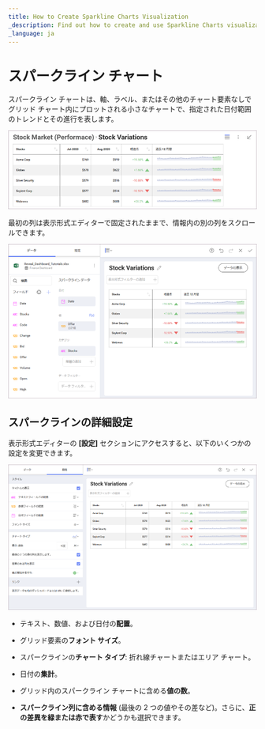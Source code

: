 ```yaml
---
title: How to Create Sparkline Charts Visualization 
_description: Find out how to create and use Sparkline Charts visualization in Slingshot Analytics.
_language: ja
---
```


# スパークライン チャート

スパークライン チャートは、軸、ラベル、またはその他のチャート要素なしでグリッド チャート内にプロットされる小さなチャートで、指定された日付範囲のトレンドとその進行を表します。

<img src="images/sparkline-chart-dashboard-view.png" alt="Sparkline Chart sample" class="responsive-img"/>

最初の列は表示形式エディターで固定されたままで、情報内の別の列をスクロールできます。

<img src="images/sparkline-chart-visualizations-editor.png" alt="SparklineChartVisualizationsEditor\_All" class="responsive-img"/>

## スパークラインの詳細設定

表示形式エディターの **[設定]** セクションにアクセスすると、以下のいくつかの設定を変更できます。

<img src="images/sparkline-advanced-chart-settings.png" alt="SparklineAdvancedChartSettings\_All" class="responsive-img"/>

  - テキスト、数値、および日付の**配置**。

  - グリッド要素の**フォント サイズ**。

  - スパークラインの**チャート タイプ**: 折れ線チャートまたはエリア チャート。

  - 日付の**集計**。

  - グリッド内のスパークライン チャートに含める**値の数**。

  - **スパークライン列に含める情報** (最後の 2 つの値やその差など)。さらに、**正の差異を緑または赤で表す**かどうかも選択できます。
